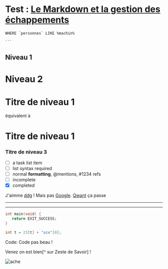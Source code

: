 # Test : [Le Markdown et la gestion des échappements](https://zestedesavoir.com/billets/3252/le-markdown-et-la-gestion-des-echappements/)


``WHERE `personnes` LIKE %machin%``

` ``` `

Niveau 1
-------

Niveau 2
========


# Titre de niveau 1
équivalent à 

# Titre de niveau 1 #

### Titre de niveau 3 ###

- [ ] a task list item
- [ ] list syntax required
- [ ] normal **formatting**, @mentions, #1234 refs
- [ ] incomplete
- [x] completed

[ddg]: <ddg.gg> "DuckDuckGo"

[qwant]:
<qwant.eu> 
'Qwant
est
super'

[gg]: https://try.it.eu

J'aimme [ddg] ! Mais pas [Google][gg]. [Qwant][] ça passe


-- -- -- -- -- --


 **  * ** * ** * **


~~~~~~~c
int main(void) {
   return EXIT_SUCCESS;
}
~~~~~~~

~~~c
int t = 23[t] + "aze"[0];
~~~
Code: Code pas beau !

Venez on est bien[^ sur Zeste de Savoir] !


![ache]

[ache]: https://ache.one/res/ache.svg "Logo ache"
